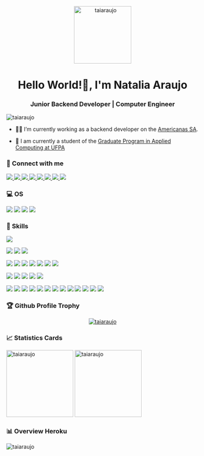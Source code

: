 <p align="center"> <img src="https://github.com/taiaraujo/taiaraujo/blob/main/img/avatarTaia.png" height="150" width="150" alt="taiaraujo" /> </p>

<h1 align="center">Hello World!👋, I'm Natalia Araujo</h1>
<h3 align="center">Junior Backend Developer | Computer Engineer</h3>


<p align="left"> <img src="https://komarev.com/ghpvc/?username=taiaraujo&label=Profile%20views&color=0e75b6&style=flat" alt="taiaraujo" /> </p>


- 👩‍💻 I’m currently working as a backend developer on the [Americanas SA](https://www.linkedin.com/company/americanas-sa/mycompany/).

- 🌱 I am currently a student of the [Graduate Program in Applied Computing at UFPA](http://ppca.propesp.ufpa.br/index.php/br)

<h3 align="left">📱 Connect with me</h3>
<a href="taiaraujo20@gmail.com" target="_blank"> <img src="https://img.shields.io/badge/Gmail-EA4335.svg?&style=for-the-badge&logo=Gmail&logoColor=white"/> </a>
<a href="https://discord.gg/taia#5998" target="_blank"> <img src="https://img.shields.io/badge/Discord-7289DA.svg?&style=for-the-badge&logo=discord&logoColor=white"/> </a>
<a href="https://twitter.com/nfarauj" target="_blank"> <img src="https://img.shields.io/badge/twitter-%231DA1F2.svg?&style=for-the-badge&logo=twitter&logoColor=white"/> </a>
<a href="https://medium.com/taiaraujo20" target="_blank"> <img src="https://img.shields.io/badge/medium-%2312100E.svg?&style=for-the-badge&logo=medium&logoColor=white"/> </a>
<a href="https://gitlab.com/taiaraujo" target="_blank"> <img src="https://img.shields.io/badge/GitLab-330F63?style=for-the-badge&logo=gitlab&logoColor=white"/> </a>
<a href="https://www.linkedin.com/in/taiaraujo/" target="_blank"> <img src="https://img.shields.io/badge/linkedin-%230077B5.svg?&style=for-the-badge&logo=linkedin&logoColor=white"/> </a>
<a href="https://www.instagram.com/taiafaraujo/" target="_blank"> <img src="https://img.shields.io/badge/instagram-%23E4405F.svg?&style=for-the-badge&logo=instagram&logoColor=white"/> </a>
<a href="https://www.facebook.com/taiaaraujo" target="_blank"> <img src="https://img.shields.io/badge/facebook-%231877F2.svg?&style=for-the-badge&logo=facebook&logoColor=white"/> </a>

<h3 align="left">💻 OS</h3>
<p>
<img src="https://img.shields.io/badge/Windows-0078D6?style=for-the-badge&logo=windows&logoColor=white"/> 
<img src="https://img.shields.io/badge/Linux-FCC624?style=for-the-badge&logo=linux&logoColor=black"/>
<img src="https://img.shields.io/badge/Ubuntu-E95420?style=for-the-badge&logo=ubuntu&logoColor=white"/>
<img src="https://img.shields.io/badge/Linux_Mint-87CF3E?style=for-the-badge&logo=linux-mint&logoColor=white"/>
  </p>

<h3 align="left">🚀 Skills</h3>
<p>
<img src="https://img.shields.io/badge/Git-F05032?style=for-the-badge&logo=git&logoColor=white"/>
</p>
<p>
<img src="https://img.shields.io/badge/MySQL-00000F?style=for-the-badge&logo=mysql&logoColor=white"/>
<img src="https://img.shields.io/badge/PostgreSQL-316192?style=for-the-badge&logo=postgresql&logoColor=white"/>
<img src="https://img.shields.io/badge/SQLite-07405E?style=for-the-badge&logo=sqlite&logoColor=white"/>
</p>
<p>
<img src="https://img.shields.io/badge/Python-3776AB?style=for-the-badge&logo=python&logoColor=white"/>
<img src="https://img.shields.io/badge/PyPI-3775A9?style=for-the-badge&logo=pypi&logoColor=white"/>
<img src="https://img.shields.io/badge/NumPy-013243?style=for-the-badge&logo=numpy&logoColor=white"/>
<img src="https://img.shields.io/badge/SciPy-8CAAE6?style=for-the-badge&logo=scipy&logoColor=white"/>
<img src="https://img.shields.io/badge/pandas-150458?style=for-the-badge&logo=pandas&logoColor=white"/>
<img src="https://img.shields.io/badge/Flask-000000?style=for-the-badge&logo=flask&logoColor=white"/>
<img src="https://img.shields.io/badge/Jupyter-F37626.svg?&style=for-the-badge&logo=Jupyter&logoColor=white"/>
</p>
<p>
<img src="https://img.shields.io/badge/Microsoft_Office-D83B01?style=for-the-badge&logo=microsoft-office&logoColor=white"/>
<img src="https://img.shields.io/badge/Visual_Studio_Code-0078D4?style=for-the-badge&logo=visual%20studio%20code&logoColor=white"/>
<img src="https://img.shields.io/badge/Postman-FF6C37?style=for-the-badge&logo=Postman&logoColor=white"/>
<img src="https://img.shields.io/badge/Clubhouse-6515DD?style=for-the-badge&logo=clubhouse&logoColor=white"/>
<img src="https://img.shields.io/badge/Trello-0079BF?style=for-the-badge&logo=trello&logoColor=white"/>
</p>
<p>
<img src="https://img.shields.io/badge/HTML5-E34F26?style=for-the-badge&logo=html5&logoColor=white"/>
<img src="https://img.shields.io/badge/CSS3-1572B6?style=for-the-badge&logo=css3&logoColor=white"/>
<img src="https://img.shields.io/badge/Bootstrap-563D7C?style=for-the-badge&logo=bootstrap&logoColor=white"/>
<img src="https://img.shields.io/badge/JavaScript-F7DF1E?style=for-the-badge&logo=javascript&logoColor=black"/>
<img src="https://img.shields.io/badge/Node.js-43853D?style=for-the-badge&logo=node.js&logoColor=white"/>
<img src="https://img.shields.io/badge/npm-CB3837?style=for-the-badge&logo=npm&logoColor=white"/>
<img src="https://img.shields.io/badge/Yarn-2C8EBB?style=for-the-badge&logo=yarn&logoColor=white"/>
<img src="https://img.shields.io/badge/Express.js-404D59?style=for-the-badge&logo=express&logoColor=white"/>
<img src="https://img.shields.io/badge/TypeScript-007ACC?style=for-the-badge&logo=typescript&logoColor=white"/>
<img src="https://img.shields.io/badge/Swagger-85EA2D?style=for-the-badge&logo=swagger&logoColor=white"/>
<img src="https://img.shields.io/badge/Laravel-FF2D20?style=for-the-badge&logo=laravel&logoColor=white"/>
<img src="https://img.shields.io/badge/C-00599C?style=for-the-badge&logo=c&logoColor=white"/>
<img src="https://img.shields.io/badge/Markdown-000000?style=for-the-badge&logo=markdown&logoColor=white"/>
</p>

<h3 align="left">🏆 Github Profile Trophy</h3>

<p align="center"> <a href="https://github.com/ryo-ma/github-profile-trophy"><img src="https://github-profile-trophy.vercel.app/?username=taiaraujo&theme=dracula&column=8&margin-w=15&margin-h=15&no-bg=true" alt="taiaraujo" /></a> 
</p>

<h3>📈 Statistics Cards</h3>
<div align="left">
  <img height=175 src="https://github-readme-stats.vercel.app/api/top-langs?username=taiaraujo&show_icons=true&locale=en&layout=compact&theme=react" alt="taiaraujo" />
  <img height=175 src="https://github-readme-stats.vercel.app/api?username=taiaraujo&show_icons=true&locale=en&theme=react&hide=issues" alt="taiaraujo" />
</div>

<h3 align="left">📊 Overview Heroku</h3>
<p>
  <img align="left" src="https://github-readme-streak-stats.herokuapp.com/?user=taiaraujo&layout=compact&theme=react" alt="taiaraujo" />
</p>
